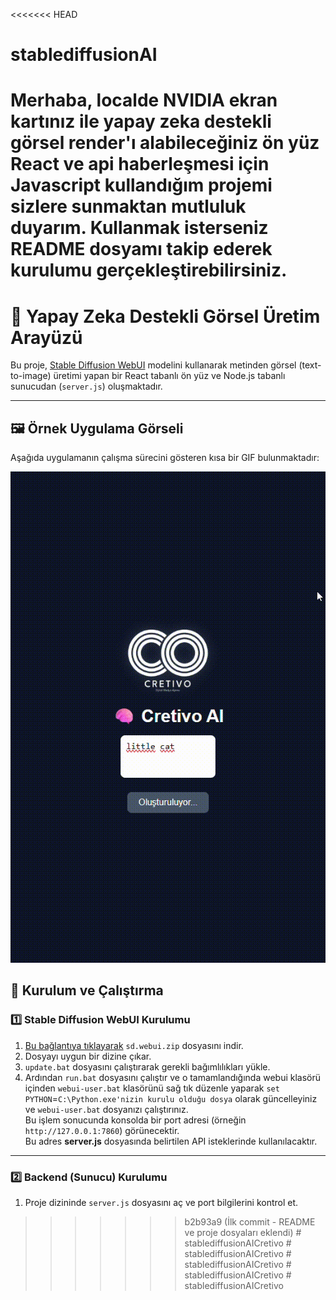 <<<<<<< HEAD
# stablediffusionAI
Merhaba, localde NVIDIA ekran kartınız ile yapay zeka destekli görsel render'ı alabileceğiniz ön yüz React ve api haberleşmesi için Javascript kullandığım projemi sizlere sunmaktan mutluluk duyarım. Kullanmak isterseniz README dosyamı takip ederek kurulumu gerçekleştirebilirsiniz.
=======
# 🎨 Yapay Zeka Destekli Görsel Üretim Arayüzü

Bu proje, [Stable Diffusion WebUI](https://github.com/AUTOMATIC1111/stable-diffusion-webui) modelini kullanarak metinden görsel (text-to-image) üretimi yapan bir React tabanlı ön yüz ve Node.js tabanlı sunucudan (`server.js`) oluşmaktadır.

---

## 🖼️ Örnek Uygulama Görseli

Aşağıda uygulamanın çalışma sürecini gösteren kısa bir GIF bulunmaktadır:

![Uygulama Tanıtım GIF](./docs/demo.gif)

## 🚀 Kurulum ve Çalıştırma

### 1️⃣ Stable Diffusion WebUI Kurulumu

1. [Bu bağlantıya tıklayarak](https://github.com/AUTOMATIC1111/stable-diffusion-webui/releases/tag/v1.0.0-pre) `sd.webui.zip` dosyasını indir.
2. Dosyayı uygun bir dizine çıkar.
3. `update.bat` dosyasını çalıştırarak gerekli bağımlılıkları yükle.
4. Ardından `run.bat` dosyasını çalıştır ve o tamamlandığında webui klasörü içinden `webui-user.bat` klasörünü sağ tık düzenle yaparak `set PYTHON`=`C:\Python.exe'nizin kurulu olduğu dosya` olarak güncelleyiniz ve `webui-user.bat` dosyanızı çalıştırınız.  
   Bu işlem sonucunda konsolda bir port adresi (örneğin `http://127.0.0.1:7860`) görünecektir.  
   Bu adres **server.js** dosyasında belirtilen API isteklerinde kullanılacaktır.

---

### 2️⃣ Backend (Sunucu) Kurulumu

1. Proje dizininde `server.js` dosyasını aç ve port bilgilerini kontrol et.  
  
>>>>>>> b2b93a9 (İlk commit - README ve proje dosyaları eklendi)
#   s t a b l e d i f f u s i o n A I C r e t i v o 
 
 #   s t a b l e d i f f u s i o n A I C r e t i v o 
 
 #   s t a b l e d i f f u s i o n A I C r e t i v o 
 
 #   s t a b l e d i f f u s i o n A I C r e t i v o 
 
 #   s t a b l e d i f f u s i o n A I C r e t i v o 
 
 